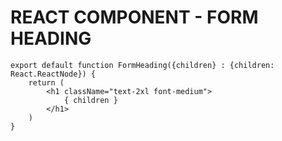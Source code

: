 # REACT COMPONENT - FORM HEADING

```tsx
export default function FormHeading({children} : {children: React.ReactNode}) {
    return (
        <h1 className="text-2xl font-medium">
            { children }
        </h1>
    )
}
```